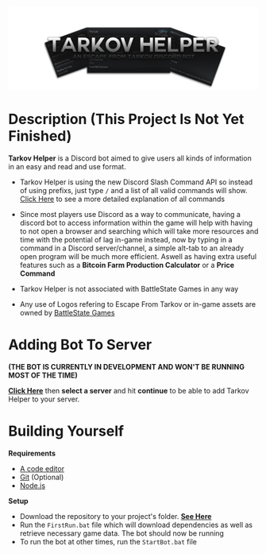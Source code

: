 ![Tarkov Helper Banner](src/assets/Media/SecondBanner3000x1000.png)
# Description (This Project Is Not Yet Finished)
**Tarkov Helper** is a Discord bot aimed to give users all kinds of information in an easy and read and use format. <br />

 - Tarkov Helper is using the new Discord Slash Command API so instead of using prefixs, just type `/` and a list of all valid commands will show. [Click Here](https://github.com/BetrixEdits/Tarkov-Helper/wiki/Commands) to see a more detailed explanation of all commands
 - Since most players use Discord as a way to communicate, having a discord bot to access information within the game will help with having to not open a browser and searching which will take more resources and time with the potential of lag in-game instead, now by typing in a command in a Discord server/channel, a simple alt-tab to an already open program will be much more efficient. Aswell as having extra useful features such as a **Bitcoin Farm Production Calculator** or a **Price Command**
 
 - Tarkov Helper is not associated with BattleState Games in any way 
 - Any use of Logos refering to Escape From Tarkov or in-game assets are owned by [BattleState Games](https://www.battlestategames.com)
 

# Adding Bot To Server 
**(THE BOT IS CURRENTLY IN DEVELOPMENT AND WON'T BE RUNNING MOST OF THE TIME)**

[**Click Here**](https://discord.com/api/oauth2/authorize?client_id=797600238449590334&permissions=0&scope=bot%20applications.commands) then **select a server** and hit **continue** to be able to add Tarkov Helper to your server.

# Building Yourself

**Requirements**
- [A code editor](https://code.visualstudio.com/download)
- [Git](https://git-scm.com/downloads) (Optional)
- [Node.js](https://nodejs.org/en/) 

**Setup**
- Download the repository to your project's folder. [**See Here**](https://docs.github.com/en/github/creating-cloning-and-archiving-repositories/cloning-a-repository)
- Run the `FirstRun.bat` file which will download dependencies as well as retrieve necessary game data. The bot should now be running
- To run the bot at other times, run the `StartBot.bat` file